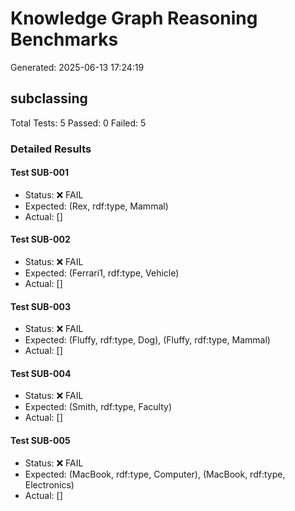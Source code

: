 # Knowledge Graph Reasoning Benchmarks

Generated: 2025-06-13 17:24:19

## subclassing

Total Tests: 5
Passed: 0
Failed: 5

### Detailed Results

#### Test SUB-001
- Status: ❌ FAIL
- Expected: (Rex, rdf:type, Mammal)
- Actual: []

#### Test SUB-002
- Status: ❌ FAIL
- Expected: (Ferrari1, rdf:type, Vehicle)
- Actual: []

#### Test SUB-003
- Status: ❌ FAIL
- Expected: (Fluffy, rdf:type, Dog), (Fluffy, rdf:type, Mammal)
- Actual: []

#### Test SUB-004
- Status: ❌ FAIL
- Expected: (Smith, rdf:type, Faculty)
- Actual: []

#### Test SUB-005
- Status: ❌ FAIL
- Expected: (MacBook, rdf:type, Computer), (MacBook, rdf:type, Electronics)
- Actual: []

